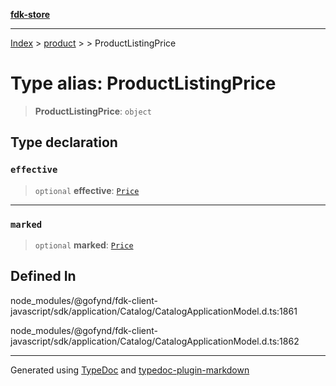 [**fdk-store**](../../../README.md)
***

[Index](../../../API.md) > [product](../../README.md) > [<internal>](../README.md) > ProductListingPrice

# Type alias: ProductListingPrice

> **ProductListingPrice**: `object`

## Type declaration

### `effective`

> `optional` **effective**: [`Price`](type-alias.Price.md)

***

### `marked`

> `optional` **marked**: [`Price`](type-alias.Price.md)

## Defined In

node\_modules/@gofynd/fdk-client-javascript/sdk/application/Catalog/CatalogApplicationModel.d.ts:1861

node\_modules/@gofynd/fdk-client-javascript/sdk/application/Catalog/CatalogApplicationModel.d.ts:1862

***
Generated using [TypeDoc](https://typedoc.org/) and [typedoc-plugin-markdown](https://www.npmjs.com/package/typedoc-plugin-markdown)
